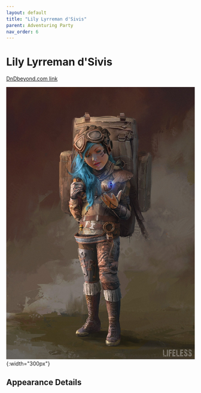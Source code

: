 ```yaml
---
layout: default
title: "Lily Lyrreman d'Sivis"
parent: Adventuring Party
nav_order: 6
---
```


# Lily Lyrreman d'Sivis

[DnDbeyond.com link](https://www.dndbeyond.com/characters/39397532)

![full_art](img/lily.jpeg){:width="300px"}

## Appearance Details

